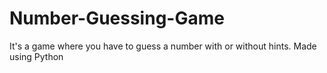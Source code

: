 # Number-Guessing-Game
It's a game where you have to guess a number with or without hints. Made using Python
